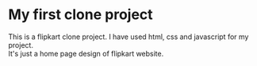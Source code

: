 # My first clone project
This is a flipkart clone project. I have used html, css and javascript for my project.
<br>
It's just a home page design of flipkart website.
